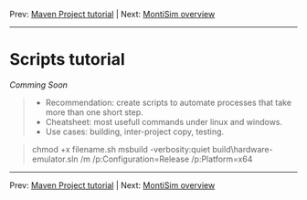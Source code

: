 Prev: [Maven Project tutorial](docs/maven.md)    |    Next: [MontiSim overview](docs/montisim.md)

---


# Scripts tutorial

*Comming Soon*


> - Recommendation: create scripts to automate processes that take more than one short step.
> - Cheatsheet: most usefull commands under linux and windows.
> - Use cases: building, inter-project copy, testing.

> chmod +x filename.sh
> msbuild -verbosity:quiet build\hardware-emulator.sln /m /p:Configuration=Release /p:Platform=x64
---

Prev: [Maven Project tutorial](docs/maven.md)    |    Next: [MontiSim overview](docs/montisim.md)
